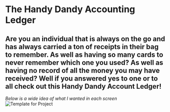 # The Handy Dandy Accounting Ledger
## Are you an individual that is always on the go and has always carried a ton of receipts in their bag to remember. As well as having so many cards to never remember which one you used?  As well as having no record of all the money you may have received? Well if you answered yes to one or to all check out this Handy Dandy Account Ledger! 
*Below is a wide idea of what I wanted in each screen*
![Template for Project](https://github.com/Areyes444/AccountingLedger/assets/166452594/fe565b82-9b5f-42ed-a15a-0a6085e3cdd4)
